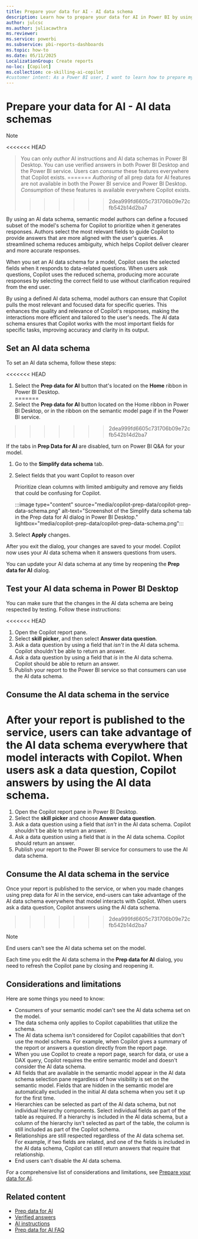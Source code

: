 ```yaml
---
title: Prepare your data for AI - AI data schema
description: Learn how to prepare your data for AI in Power BI by using the AI data schema.
author: julcsc
ms.author: juliacawthra
ms.reviewer: 
ms.service: powerbi
ms.subservice: pbi-reports-dashboards
ms.topic: how-to
ms.date: 05/11/2025
LocalizationGroup: Create reports
no-loc: [Copilot]
ms.collection: ce-skilling-ai-copilot
#customer intent: As a Power BI user, I want to learn how to prepare my data for AI by using features like AI data schemas to optimize Copilot's performance, ensure accurate and verified answers, and enhance AI-driven insights and user interactions.
---
```


# Prepare your data for AI - AI data schemas

> [!NOTE]
<<<<<<< HEAD
> You can only *author* AI instructions and AI data schemas in Power BI Desktop. You can use verified answers in both Power BI Desktop and the Power BI service. Users can *consume* these features everywhere that Copilot exists.
=======
> *Authoring* of all prep data for AI features are not available in both the Power BI service and Power BI Desktop. *Consumption* of these features is available everywhere Copilot exists.
>>>>>>> 2dea999fd6605c731706b09e72cfb542b14d2ba7

By using an AI data schema, semantic model authors can define a focused subset of the model's schema for Copilot to prioritize when it generates responses. Authors select the most relevant fields to guide Copilot to provide answers that are more aligned with the user's queries. A streamlined schema reduces ambiguity, which helps Copilot deliver clearer and more accurate responses.

When you set an AI data schema for a model, Copilot uses the selected fields when it responds to data-related questions. When users ask questions, Copilot uses the reduced schema, producing more accurate responses by selecting the correct field to use without clarification required from the end user.

By using a defined AI data schema, model authors can ensure that Copilot pulls the most relevant and focused data for specific queries. This enhances the quality and relevance of Copilot's responses, making the interactions more efficient and tailored to the user's needs. The AI data schema ensures that Copilot works with the most important fields for specific tasks, improving accuracy and clarity in its output.

## Set an AI data schema

To set an AI data schema, follow these steps:

<<<<<<< HEAD
1. Select the **Prep data for AI** button that's located on the **Home** ribbon in Power BI Desktop.  
=======
1. Select the **Prep data for AI** button located on the Home ribbon in Power BI Desktop, or in the ribbon on the semantic model page if in the Power BI service.  
>>>>>>> 2dea999fd6605c731706b09e72cfb542b14d2ba7

   If the tabs in **Prep Data for AI** are disabled, turn on Power BI Q&A for your model.

1. Go to the **Simplify data schema** tab.
1. Select fields that you want Copilot to reason over

   Prioritize clean columns with limited ambiguity and remove any fields that could be confusing for Copilot.

   :::image type="content" source="media/copilot-prep-data/copilot-prep-data-schema.png" alt-text="Screenshot of the Simplify data schema tab in the Prep data for AI dialog in Power BI Desktop." lightbox="media/copilot-prep-data/copilot-prep-data-schema.png":::

1. Select **Apply** changes.

After you exit the dialog, your changes are saved to your model. Copilot now uses your AI data schema when it answers questions from users.  

You can update your AI data schema at any time by reopening the **Prep data for AI** dialog.

## Test your AI data schema in Power BI Desktop

You can make sure that the changes in the AI data schema are being respected by testing. Follow these instructions:

<<<<<<< HEAD
1. Open the Copilot report pane.
1. Select **skill picker**, and then select **Answer data question**.
1. Ask a data question by using a field that *isn't* in the AI data schema. Copilot shouldn't be able to return an answer.
1. Ask a data question by using a field that *is* in the AI data schema. Copilot should be able to return an answer.
1. Publish your report to the Power BI service so that consumers can use the AI data schema.

## Consume the AI data schema in the service

After your report is published to the service, users can take advantage of the AI data schema everywhere that model interacts with Copilot. When users ask a data question, Copilot answers by using the AI data schema.
=======
1. Open the Copilot report pane in Power BI Desktop.
1. Select the **skill picker** and choose **Answer data question**.
1. Ask a data question using a field that *isn't* in the AI data schema. Copilot shouldn't be able to return an answer.
1. Ask a data question using a field that *is* in the AI data schema. Copilot should return an answer.
1. Publish your report to the Power BI service for consumers to use the AI data schema.

## Consume the AI data schema in the service

Once your report is published to the service, or when you made changes using prep data for AI in the service, end-users can take advantage of the AI data schema everywhere that model interacts with Copilot. When users ask a data question, Copilot answers using the AI data schema.
>>>>>>> 2dea999fd6605c731706b09e72cfb542b14d2ba7

> [!NOTE]
> End users can't see the AI data schema set on the model.
>
> Each time you edit the AI data schema in the **Prep data for AI** dialog, you need to refresh the Copilot pane by closing and reopening it.

## Considerations and limitations

Here are some things you need to know:

- Consumers of your semantic model can't see the AI data schema set on the model.
- The data schema only applies to Copilot capabilities that utilize the schema.
- The AI data schema isn't considered for Copilot capabilities that don't use the model schema. For example, when Copilot gives a summary of the report or answers a question directly from the report page.
- When you use Copilot to create a report page, search for data, or use a DAX query, Copilot requires the entire semantic model and doesn't consider the AI data schema.
- All fields that are available in the semantic model appear in the AI data schema selection pane regardless of how visibility is set on the semantic model. Fields that are hidden in the semantic model are automatically excluded in the initial AI data schema when you set it up for the first time.
- Hierarchies can be selected as part of the AI data schema, but not individual hierarchy components. Select individual fields as part of the table as required. If a hierarchy is included in the AI data schema, but a column of the hierarchy isn't selected as part of the table, the column is still included as part of the Copilot schema.
- Relationships are still respected regardless of the AI data schema set. For example, if two fields are related, and one of the fields is included in the AI data schema, Copilot can still return answers that require that relationship.
- End users can't disable the AI data schema.

For a comprehensive list of considerations and limitations, see [Prepare your data for AI](copilot-prepare-data-ai.md#considerations-and-limitations).

## Related content

- [Prep data for AI](copilot-prepare-data-ai.md)
- [Verified answers](copilot-prepare-data-ai-verified-answers.md)
- [AI instructions](copilot-prepare-data-ai-instructions.md)
- [Prep data for AI FAQ](copilot-prepare-data-ai-faq.yml)
